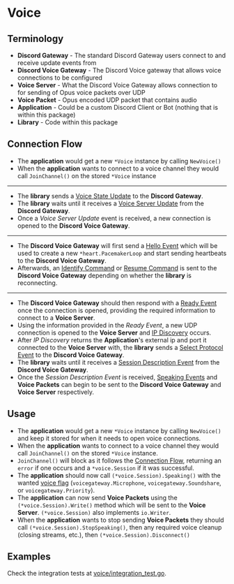 # Voice

## Terminology
* **Discord Gateway** - The standard Discord Gateway users connect to and receive update events from
* **Discord Voice Gateway** - The Discord Voice gateway that allows voice connections to be configured
* **Voice Server** - What the Discord Voice Gateway allows connection to for sending of Opus voice packets over UDP
* **Voice Packet** - Opus encoded UDP packet that contains audio
* **Application** - Could be a custom Discord Client or Bot (nothing that is within this package)
* **Library** - Code within this package

## Connection Flow
* The **application** would get a new `*Voice` instance by calling `NewVoice()`
* When the **application** wants to connect to a voice channel they would call `JoinChannel()` on
the stored `*Voice` instance

---

* The **library** sends a [Voice State Update](https://discordapp.com/developers/docs/topics/voice-connections#retrieving-voice-server-information-gateway-voice-state-update-example)
to the **Discord Gateway**.
* The **library** waits until it receives a [Voice Server Update](https://discordapp.com/developers/docs/topics/voice-connections#retrieving-voice-server-information-example-voice-server-update-payload)
from the **Discord Gateway**.
* Once a *Voice Server Update* event is received, a new connection is opened to the **Discord Voice Gateway**.

---

* The **Discord Voice Gateway** will first send a [Hello Event](https://discordapp.com/developers/docs/topics/voice-connections#heartbeating-example-hello-payload-since-v3)
which will be used to create a new `*heart.PacemakerLoop` and start sending heartbeats to the **Discord Voice Gateway**.
* Afterwards, an [Identify Command](https://discordapp.com/developers/docs/topics/voice-connections#establishing-a-voice-websocket-connection-example-voice-identify-payload)
or [Resume Command](https://discordapp.com/developers/docs/topics/voice-connections#resuming-voice-connection-example-resume-connection-payload)
is sent to the **Discord Voice Gateway** depending on whether the **library** is reconnecting.

---

* The **Discord Voice Gateway** should then respond with a [Ready Event](https://discordapp.com/developers/docs/topics/voice-connections#establishing-a-voice-websocket-connection-example-voice-ready-payload)
once the connection is opened, providing the required information to connect to a **Voice Server**.
* Using the information provided in the *Ready Event*, a new UDP connection is opened to the **Voice Server**
and [IP Discovery](https://discordapp.com/developers/docs/topics/voice-connections#ip-discovery) occurs.
* After *IP Discovery* returns the **Application**'s external ip and port it connected to the **Voice Server**
with, the **library** sends a [Select Protocol Event](https://discordapp.com/developers/docs/topics/voice-connections#establishing-a-voice-udp-connection-example-select-protocol-payload)
to the **Discord Voice Gateway**.
* The **library** waits until it receives a [Session Description Event](https://discordapp.com/developers/docs/topics/voice-connections#establishing-a-voice-udp-connection-example-session-description-payload)
from the **Discord Voice Gateway**.
* Once the *Session Description Event* is received, [Speaking Events](https://discordapp.com/developers/docs/topics/voice-connections#speaking-example-speaking-payload)
and **Voice Packets** can begin to be sent to the **Discord Voice Gateway** and **Voice Server** respectively.

## Usage
* The **application** would get a new `*Voice` instance by calling `NewVoice()` and keep it
stored for when it needs to open voice connections.
* When the **application** wants to connect to a voice channel they would call `JoinChannel()` on
the stored `*Voice` instance.
* `JoinChannel()` will block as it follows the [Connection Flow](#connection-flow), returning an
`error` if one occurs and a `*voice.Session` if it was successful.
* The **application** should now call `(*voice.Session).Speaking()` with the wanted [voice flag](https://discordapp.com/developers/docs/topics/voice-connections#speaking)
(`voicegateway.Microphone`, `voicegateway.Soundshare`, or `voicegateway.Priority`).
* The **application** can now send **Voice Packets** using the `(*voice.Session).Write()` method
which will be sent to the **Voice Server**. `(*voice.Session)` also implements `io.Writer`.
* When the **application** wants to stop sending **Voice Packets** they should call
`(*voice.Session).StopSpeaking()`, then any required voice cleanup (closing streams, etc.), then
`(*voice.Session).Disconnect()`

## Examples

Check the integration tests at [voice/integration_test.go](https://github.com/zBNF/arikawa/blob/master/voice/integration_test.go).
